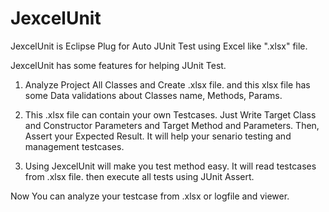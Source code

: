 # JexcelUnit
JexcelUnit is Eclipse Plug for Auto JUnit Test using Excel like ".xlsx" file.

JexcelUnit has some features for helping JUnit Test.

1. Analyze Project All Classes and Create .xlsx file. and this xlsx file has some Data validations
about Classes name, Methods, Params.

2. This .xlsx file can contain your own Testcases.
Just Write Target Class and Constructor Parameters and Target Method and Parameters.
Then, Assert your Expected Result. 
It will help your senario testing and management testcases.

3. Using JexcelUnit will make you test method easy. It will read testcases from .xlsx file. then
execute all tests using JUnit Assert.

Now You can analyze your testcase from .xlsx or logfile and viewer.
